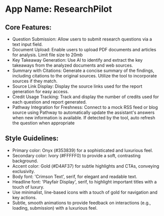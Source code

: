 # **App Name**: ResearchPilot

## Core Features:

- Question Submission: Allow users to submit research questions via a text input field.
- Document Upload: Enable users to upload PDF documents and articles for analysis. Limit file size to 20mb
- Key Takeaway Generation: Use AI to identify and extract the key takeaways from the analyzed documents and web sources.
- Summary with Citations: Generate a concise summary of the findings, including citations to the original sources. Utilize the tool to incorporate sources if they match.
- Source Link Display: Display the source links used for the report generation for easy access.
- Credit Usage Tracking: Track and display the number of credits used for each question and report generated.
- Pathway Integration for Freshness: Connect to a mock RSS feed or blog source using Pathway to automatically update the assistant's answers when new information is available. If detected by the tool, auto refresh the question when appropriate

## Style Guidelines:

- Primary color: Onyx (#353839) for a sophisticated and luxurious feel.
- Secondary color: Ivory (#FFFFF0) to provide a soft, contrasting background.
- Accent color: Gold (#D4AF37) for subtle highlights and CTAs, conveying exclusivity.
- Body font: 'Crimson Text', serif, for elegant and readable text.
- Headline font: 'Playfair Display', serif, to highlight important titles with a touch of luxury.
- Use minimalist, line-based icons with a touch of gold for navigation and key actions.
- Subtle, smooth animations to provide feedback on interactions (e.g., loading, submission) with a luxurious feel.